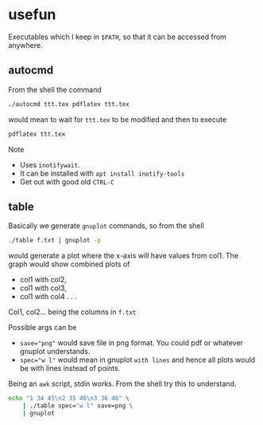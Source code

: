# usefun

Executables which I keep in `$PATH`,
so that it can be accessed from anywhere.

## autocmd

From the shell the command
```sh
./autocmd ttt.tex pdflatex ttt.tex
```
would mean to wait for `ttt.tex` to be modified
and then to execute
```sh
pdflatex ttt.tex
```

Note
* Uses `inotifywait`.
* It can be installed with 
	`apt install inotify-tools`
* Get out with good old `CTRL-C`

## table

Basically we generate `gnuplot` commands,
so from the shell
```sh
./table f.txt | gnuplot -p
```
would generate a plot where the
x-axis will have values from col1.
The graph would show combined plots of
* col1 with col2,
* col1 with col3,
* col1 with col4
.
.
.

Col1, col2... being the columns in `f.txt`

Possible args can be
* `save="png"`
	would save file in png format.
	You could pdf or whatever gnuplot understands.
* `spec="w l"` would mean in gnuplot `with lines`
	and hence all plots would be with lines instead
	of points.

Being an `awk` script, stdin works.
From the shell try this to understand.
```sh
echo "1 34 45\n2 35 46\n3 36 46" \
	| ./table spec="w l" save=png \
	| gnuplot
```
